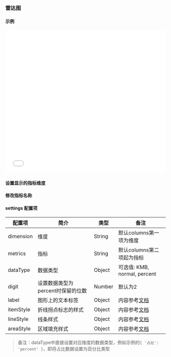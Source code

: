 ### 雷达图

#### 示例

<iframe width="100%" height="450" src="//jsfiddle.net/vue_echarts/jww5fqs8/11/embedded/result,html,js/?bodyColor=fff" allowfullscreen="allowfullscreen" frameborder="0"></iframe>

#### 设置显示的指标维度

<vuep template="#set-metrics-dimension"></vuep>

<script v-pre type="text/x-template" id="set-metrics-dimension">
<template>
  <ve-radar :data="chartData" :settings="chartSettings"></ve-radar>
</template>

<script>
  module.exports = {
    created: function () {
      this.chartData = {
        columns: ['日期', '销售额-1季度', '销售额-2季度', '占比', '其他'],
        rows: [
          { '日期': '1月1日', '销售额-1季度': 1523, '销售额-2季度': 1523, '占比': 0.12, '其他': 100 },
          { '日期': '1月2日', '销售额-1季度': 1223, '销售额-2季度': 1523, '占比': 0.345, '其他': 100 },
          { '日期': '1月3日', '销售额-1季度': 2123, '销售额-2季度': 1523, '占比': 0.7, '其他': 100 },
          { '日期': '1月4日', '销售额-1季度': 4123, '销售额-2季度': 1523, '占比': 0.31, '其他': 100 },
          { '日期': '1月5日', '销售额-1季度': 3123, '销售额-2季度': 1523, '占比': 0.12, '其他': 100 },
          { '日期': '1月6日', '销售额-1季度': 7123, '销售额-2季度': 1523, '占比': 0.65, '其他': 100 }
        ]
      }
      this.chartSettings = {
        dimension: ['日期'],
        metrics: ['销售额-1季度', '销售额-2季度', '占比'],
        dataType: { '占比': 'percent' }
      }
    }
  }
</script>
</script>

#### 修改指标名称

<vuep template="#change-metrics-name"></vuep>

<script v-pre type="text/x-template" id="change-metrics-name">
<template>
  <ve-radar :data="chartData" :settings="chartSettings"></ve-radar>
</template>

<script>
  module.exports = {
    created: function () {
      this.chartData = {
        columns: ['日期', '销售额-1季度', '销售额-2季度', '占比', '其他'],
        rows: [
          { '日期': '1月1日', '销售额-1季度': 1523, '销售额-2季度': 1523, '占比': 0.12, '其他': 100 },
          { '日期': '1月2日', '销售额-1季度': 1223, '销售额-2季度': 1523, '占比': 0.345, '其他': 100 },
          { '日期': '1月3日', '销售额-1季度': 2123, '销售额-2季度': 1523, '占比': 0.7, '其他': 100 },
          { '日期': '1月4日', '销售额-1季度': 4123, '销售额-2季度': 1523, '占比': 0.31, '其他': 100 },
          { '日期': '1月5日', '销售额-1季度': 3123, '销售额-2季度': 1523, '占比': 0.12, '其他': 100 },
          { '日期': '1月6日', '销售额-1季度': 7123, '销售额-2季度': 1523, '占比': 0.65, '其他': 100 }
        ]
      }
      this.chartSettings = {
        labelMap: {
          '日期': 'date',
          '销售额-1季度': 'sales-1',
          '销售额-2季度': 'sales-2',
          '占比': 'percent',
          '其他': 'other'
        }
      }
    }
  }
</script>
</script>

#### settings 配置项

| 配置项 | 简介 | 类型 | 备注 |
| --- | --- | --- | --- |
| dimension | 维度 | String | 默认columns第一项为维度 |
| metrics | 指标 | String | 默认columns第二项起为指标 |
| dataType | 数据类型 | Object | 可选值: KMB, normal, percent |
| digit | 设置数据类型为percent时保留的位数 | Number | 默认为2 |
| label | 图形上的文本标签 | Object | 内容参考[文档](http://echarts.baidu.com/option.html#series-radar.label) |
| itemStyle | 折线拐点标志的样式 | Object | 内容参考[文档](http://echarts.baidu.com/option.html#series-radar.itemStyle) |
| lineStyle | 线条样式 | Object | 内容参考[文档](http://echarts.baidu.com/option.html#series-radar.lineStyle) |
| areaStyle | 区域填充样式 | Object | 内容参考[文档](http://echarts.baidu.com/option.html#series-radar.areaStyle)  |


> 备注：dataType中直接设置对应维度的数据类型，例如示例的`{ '占比': 'percent' }`，即将占比数据设置为百分比类型
